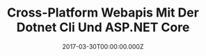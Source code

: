 ---
title: Cross-Platform Webapis Mit Der Dotnet Cli Und ASP.NET Core
date: 2017-03-30T00:00:00.000Z
image: speaking.jpg
event: Microsoft Solutions User Group Switzerland
tags: [ASP.NET Core,Web,Development,dotnet cli]
category: talks
---